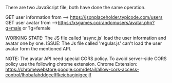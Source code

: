 There are two JavaScript file, both have done the same operation.

GET user information from --> https://jsonplaceholder.typicode.com/users
GET user avatar from -->https://xsgames.co/randomusers/avatar.php?g=male or ?g=female

WORKING STATE: The JS file called 'async.js' load the user information and avatar one by one.
ISSUE: The Js file called 'regular.js' can't load the user avatar form the mentioned API.

NOTE: The avatar API need special CORS policy. To avoid server-side CORS policy use the following chrome extension.
Chrome Extension: https://chromewebstore.google.com/detail/allow-cors-access-control/lhobafahddgcelffkeicbaginigeejlf
